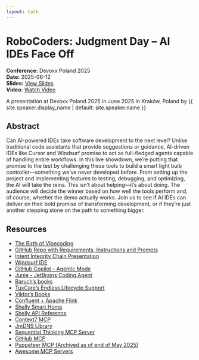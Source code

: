 ```yaml
---
layout: talk
---
```


<!-- Source: https://speaking.jbaru.ch/PjlHKD/robocoders-judgment-day-ai-ides-face-off -->
# RoboCoders: Judgment Day – AI IDEs Face Off

**Conference:** Devoxx Poland 2025  
**Date:** 2025-06-12  
**Slides:** [View Slides](https://drive.google.com/file/d/1SFR7jm6Hmv0_HVZGtQAqzFzzNC6Ne4NY/view)  
**Video:** [Watch Video](https://www.youtube.com/watch?v=u6dWLYQHpkg)  

A presentation at Devoxx Poland 2025 in
                    June 2025 in
                    Kraków, Poland by 
                    {{ site.speaker.display_name | default: site.speaker.name }}

## Abstract

Can AI-powered IDEs take software development to the next level? Unlike traditional code assistants that provide suggestions or guidance, AI-driven IDEs like Cursor and Windsurf promise to act as full-fledged agents capable of handling entire workflows. In this live showdown, we’re putting that promise to the test by challenging these tools to build a smart light bulb controller—something we’ve never developed before.
From setting up the project and implementing features to testing, debugging, and optimizing, the AI will take the reins. This isn’t about helping—it’s about doing. The audience will decide the winner based on how well the tools perform and, of course, whether the demo actually works.
Join us to see if AI IDEs can deliver on their bold promise of transforming development, or if they’re just another stepping stone on the path to something bigger.

## Resources

- [The Birth of Vibecoding](https://x.com/karpathy/status/1886192184808149383?lang=en)
- [GitHub Repo with Requirements, Instructions and Prompts](https://github.com/jbaruch/rocoders-devoxx-pl)
- [Intent Integrity Chain Presentation](https://speaking.jbaru.ch/OPwAkg/prompt-test-code-a-new-productivity-boost-for-developers)
- [Windsurf IDE](https://windsurf.com/)
- [GitHub Copilot - Agentic Mode](https://github.blog/news-insights/product-news/github-copilot-the-agent-awakens/)
- [Junie - JetBrains Coding Agent](https://www.jetbrains.com/junie/)
- [Baruch’s books](https://amzn.to/4l25o2I)
- [TuxCare’s Endless Lifecycle Support](https://tuxcare.com/endless-lifecycle-support/)
- [Viktor’s Books](https://gamov.io/)
- [Confluent + Apache Flink](https://www.confluent.io/learn/apache-flink/)
- [Shelly Smart Home](https://us.shelly.com/)
- [Shelly API Reference](https://shelly-api-docs.shelly.cloud/gen1/#shelly-family-overview)
- [Context7 MCP](https://context7.com/)
- [JmDNS Library](https://github.com/jmdns/jmdns)
- [Sequential Thinking MCP Server](https://github.com/modelcontextprotocol/servers/tree/main/src/sequentialthinking)
- [GitHub MCP](https://github.com/github/github-mcp-server)
- [Puppeteer MCP (Archived as of end of May 2025)](https://github.com/modelcontextprotocol/servers-archived/tree/main/src/puppeteer)
- [Awesome MCP Servers](https://github.com/punkpeye/awesome-mcp-servers)
